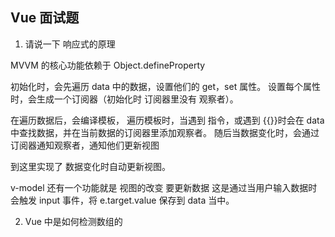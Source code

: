 ## Vue 面试题

1. 请说一下 响应式的原理

MVVM 的核心功能依赖于 Object.defineProperty

初始化时，会先遍历 data 中的数据，设置他们的 get，set 属性。
设置每个属性时，会生成一个订阅器（初始化时 订阅器里没有 观察者）。

在遍历数据后，会编译模板， 遍历模板时，当遇到 指令，或遇到 {{}}时会在 data 中查找数据，并在当前数据的订阅器里添加观察者。 随后当数据变化时，会通过订阅器通知观察者，通知他们更新视图

到这里实现了 数据变化时自动更新视图。

v-model 还有一个功能就是 视图的改变 要更新数据
这是通过当用户输入数据时会触发 input 事件，将 e.target.value 保存到 data 当中。

2. Vue 中是如何检测数组的
